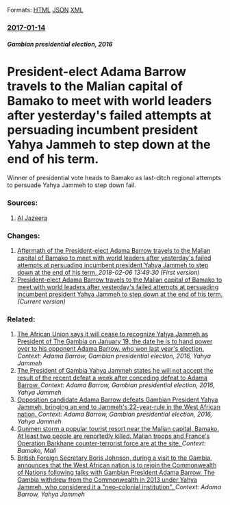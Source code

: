 
Formats: [HTML](/news/2017/01/14/president-elect-adama-barrow-travels-to-the-malian-capital-of-bamako-to-meet-with-world-leaders-after-yesterday-s-failed-attempts-at-persuad.html)  [JSON](/news/2017/01/14/president-elect-adama-barrow-travels-to-the-malian-capital-of-bamako-to-meet-with-world-leaders-after-yesterday-s-failed-attempts-at-persuad.json)  [XML](/news/2017/01/14/president-elect-adama-barrow-travels-to-the-malian-capital-of-bamako-to-meet-with-world-leaders-after-yesterday-s-failed-attempts-at-persuad.xml)  

### [2017-01-14](/news/2017/01/14/index.md)

##### Gambian presidential election, 2016
# President-elect Adama Barrow travels to the Malian capital of Bamako to meet with world leaders after yesterday's failed attempts at persuading incumbent president Yahya Jammeh to step down at the end of his term. 

Winner of presidential vote heads to Bamako as last-ditch regional attempts to persuade Yahya Jammeh to step down fail.


### Sources:

1. [Al Jazeera](http://www.aljazeera.com/news/2017/01/adama-barrow-heads-mali-gambia-crisis-talks-170114133007809.html)

### Changes:

1. [Aftermath of the President-elect Adama Barrow travels to the Malian capital of Bamako to meet with world leaders after yesterday's failed attempts at persuading incumbent president Yahya Jammeh to step down at the end of his term. ](/news/2017/01/14/aftermath-of-the-president-elect-adama-barrow-travels-to-the-malian-capital-of-bamako-to-meet-with-world-leaders-after-yesterday-s-failed-at.md) _2018-02-06 13:49:30 (First version)_
1. [President-elect Adama Barrow travels to the Malian capital of Bamako to meet with world leaders after yesterday's failed attempts at persuading incumbent president Yahya Jammeh to step down at the end of his term. ](/news/2017/01/14/president-elect-adama-barrow-travels-to-the-malian-capital-of-bamako-to-meet-with-world-leaders-after-yesterday-s-failed-attempts-at-persuad.md) _(Current version)_

### Related:

1. [The African Union says it will cease to recognize Yahya Jammeh as President of The Gambia on January 19, the date he is to hand power over to his opponent Adama Barrow, who won last year's election. ](/news/2017/01/13/the-african-union-says-it-will-cease-to-recognize-yahya-jammeh-as-president-of-the-gambia-on-january-19-the-date-he-is-to-hand-power-over-t.md) _Context: Adama Barrow, Gambian presidential election, 2016, Yahya Jammeh_
2. [The President of Gambia Yahya Jammeh states he will not accept the result of the recent defeat a week after conceding defeat to Adama Barrow. ](/news/2016/12/9/the-president-of-gambia-yahya-jammeh-states-he-will-not-accept-the-result-of-the-recent-defeat-a-week-after-conceding-defeat-to-adama-barrow.md) _Context: Adama Barrow, Gambian presidential election, 2016, Yahya Jammeh_
3. [Opposition candidate Adama Barrow defeats Gambian President Yahya Jammeh, bringing an end to Jammeh's 22-year-rule in the West African nation. ](/news/2016/12/2/opposition-candidate-adama-barrow-defeats-gambian-president-yahya-jammeh-bringing-an-end-to-jammeh-s-22-year-rule-in-the-west-african-natio.md) _Context: Adama Barrow, Gambian presidential election, 2016, Yahya Jammeh_
4. [Gunmen storm a popular tourist resort near the Malian capital, Bamako. At least two people are reportedly killed. Malian troops and France's Operation Barkhane counter-terrorist force are at the site. ](/news/2017/06/18/gunmen-storm-a-popular-tourist-resort-near-the-malian-capital-bamako-at-least-two-people-are-reportedly-killed-malian-troops-and-france-s.md) _Context: Bamako, Mali_
5. [British Foreign Secretary Boris Johnson, during a visit to the Gambia, announces that the West African nation is to rejoin the Commonwealth of Nations following talks with Gambian President Adama Barrow. The Gambia withdrew from the Commonwealth in 2013 under Yahya Jammeh, who considered it a "neo-colonial institution". ](/news/2017/02/14/british-foreign-secretary-boris-johnson-during-a-visit-to-the-gambia-announces-that-the-west-african-nation-is-to-rejoin-the-commonwealth.md) _Context: Adama Barrow, Yahya Jammeh_
